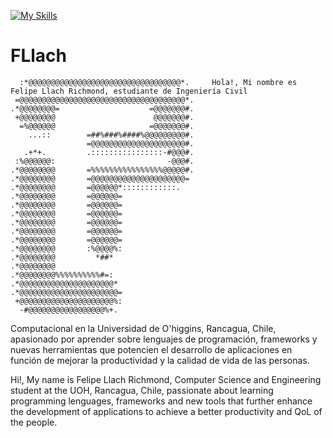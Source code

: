 [![My Skills](https://skillicons.dev/icons?i=js,html,css,wasm)](https://skillicons.dev)

# FLlach
      :*@@@@@@@@@@@@@@@@@@@@@@@@@@@@@@@@@@*.     Hola!, Mi nombre es Felipe Llach Richmond, estudiante de Ingeniería Civil
     =@@@@@@@@@@@@@@@@@@@@@@@@@@@@@@@@@@@@@*.    
    .*@@@@@@@@=                    =@@@@@@@#.    
     +@@@@@@@@                      @@@@@@@#.    
      =%@@@@@@                     =@@@@@@@#.    
        ...::        =##%###%####%@@@@@@@@@#.    
                     =@@@@@@@@@@@@@@@@@@@@@#.    
       .+*+.         .::::::::::::::::-#@@@#.    
     :%@@@@@@:                         -@@@#.    
    .*@@@@@@@@       =%%%%%%%%%%%%%%%%@@@@@#.    
    .*@@@@@@@@       =@@@@@@@@@@@@@@@@@@@@@=     
    .*@@@@@@@@       =@@@@@@*::::::::::::.       
    .*@@@@@@@@       =@@@@@@=                    
    .*@@@@@@@@       =@@@@@@=                    
    .*@@@@@@@@       =@@@@@@=                    
    .*@@@@@@@@       =@@@@@@=                    
    .*@@@@@@@@       =@@@@@@=                    
    .*@@@@@@@@       =@@@@@@=                    
    .*@@@@@@@@       :%@@@@%:                    
    .*@@@@@@@@         *##*                      
    .*@@@@@@@@                                   
    .*@@@@@@@@%%%%%%%%%%#=:                      
    .*@@@@@@@@@@@@@@@@@@@@@*                     
    .*@@@@@@@@@@@@@@@@@@@@@@=                    
     +@@@@@@@@@@@@@@@@@@@@@%:                    
      -#@@@@@@@@@@@@@@@@@%+.                     

 Computacional en la Universidad de O'higgins, Rancagua, Chile, apasionado por aprender sobre lenguajes de programación, frameworks y nuevas herramientas que potencien el desarrollo de aplicaciones en función de mejorar la productividad y la calidad de vida de las personas.

Hi!, My name is Felipe Llach Richmond, Computer Science and Engineering student at the UOH, Rancagua, Chile, passionate about learning programming lenguages, frameworks and new tools that further enhance the development of applications to achieve a better productivity and QoL of the people.
